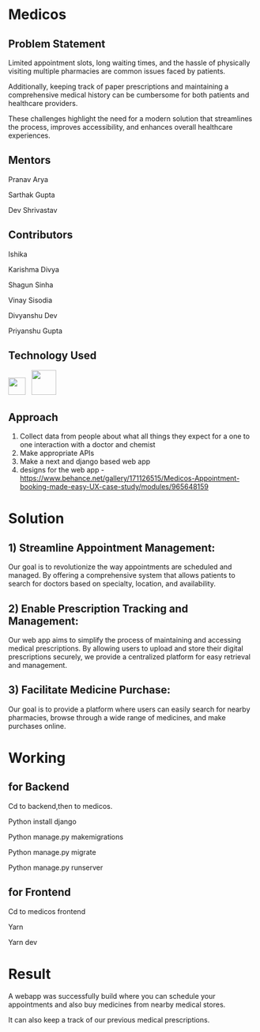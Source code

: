 # Medicos
## Problem Statement
Limited appointment slots, long waiting times, and the hassle of physically visiting multiple pharmacies are common issues faced by patients.

Additionally, keeping track of paper prescriptions and maintaining a comprehensive medical history can be cumbersome for both patients and healthcare providers.

These challenges highlight the need for a modern solution that streamlines the process, improves accessibility, and enhances overall healthcare experiences.

## Mentors
Pranav Arya

Sarthak Gupta

Dev Shrivastav

## Contributors
Ishika

Karishma Divya

Shagun Sinha

Vinay Sisodia

Divyanshu Dev

Priyanshu Gupta

## Technology Used
<img src="https://camo.githubusercontent.com/f319f12395d0be9498a11de993fb4efe21c1c7849ef802380ad22306c63e639e/68747470733a2f2f63646e2e6a7364656c6976722e6e65742f67682f64657669636f6e732f64657669636f6e2f69636f6e732f646a616e676f2f646a616e676f2d706c61696e2e737667" height="35px" width="35px"> &nbsp;  <img src="https://img.stackshare.io/service/5936/nextjs.png" width="50px" height="50px">

## Approach
1) Collect data from people about what all things they expect for a one to one interaction with a doctor and chemist
2) Make appropriate APIs
3) Make a next and django based web app
4) designs for the web app - https://www.behance.net/gallery/171126515/Medicos-Appointment-booking-made-easy-UX-case-study/modules/965648159

# Solution
## 1) Streamline Appointment Management: 
Our goal is to revolutionize the way appointments are scheduled and managed. By offering a comprehensive system that allows patients to search for doctors based on specialty, location, and availability.
## 2) Enable Prescription Tracking and Management: 
Our web app aims to simplify the process of maintaining and accessing medical prescriptions. By allowing users to upload and store their digital prescriptions securely, we provide a centralized platform for easy retrieval and management.
## 3) Facilitate Medicine Purchase: 
Our goal is to provide a platform where users can easily search for nearby pharmacies, browse through a wide range of medicines, and make purchases online.


# Working
## for Backend

Cd to backend,then to medicos.


Python install django

Python manage.py makemigrations

Python manage.py migrate

Python manage.py runserver


## for Frontend

Cd to medicos frontend


Yarn 

Yarn dev


# Result
A webapp was successfully build where you can schedule your appointments and also buy medicines from nearby medical stores. 

It can also keep a track of our previous medical prescriptions.



